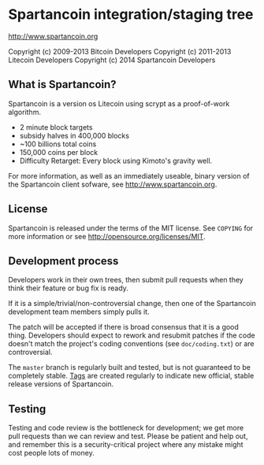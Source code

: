 Spartancoin integration/staging tree
================================

http://www.spartancoin.org

Copyright (c) 2009-2013 Bitcoin Developers
Copyright (c) 2011-2013 Litecoin Developers
Copyright (c) 2014 Spartancoin Developers


What is Spartancoin?
----------------

Spartancoin is a version os Litecoin using scrypt as a proof-of-work algorithm.
 - 2 minute block targets
 - subsidy halves in 400,000 blocks
 - ~100 billions total coins
 - 150,000 coins per block
 - Difficulty Retarget: Every block using Kimoto's gravity well.

For more information, as well as an immediately useable, binary version of
the Spartancoin client sofware, see http://www.spartancoin.org.

License
-------

Spartancoin is released under the terms of the MIT license. See `COPYING` for more
information or see http://opensource.org/licenses/MIT.

Development process
-------------------

Developers work in their own trees, then submit pull requests when they think
their feature or bug fix is ready.

If it is a simple/trivial/non-controversial change, then one of the Spartancoin
development team members simply pulls it.

The patch will be accepted if there is broad consensus that it is a good thing.
Developers should expect to rework and resubmit patches if the code doesn't
match the project's coding conventions (see `doc/coding.txt`) or are
controversial.

The `master` branch is regularly built and tested, but is not guaranteed to be
completely stable. [Tags](https://github.com/spartancoin/spartancoin) are created
regularly to indicate new official, stable release versions of Spartancoin.

Testing
-------

Testing and code review is the bottleneck for development; we get more pull
requests than we can review and test. Please be patient and help out, and
remember this is a security-critical project where any mistake might cost people
lots of money.
